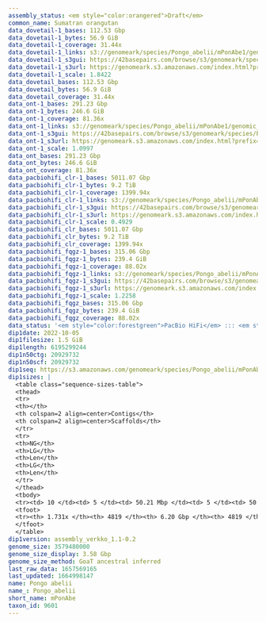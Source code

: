 ```yaml
---
assembly_status: <em style="color:orangered">Draft</em>
common_name: Sumatran orangutan
data_dovetail-1_bases: 112.53 Gbp
data_dovetail-1_bytes: 56.9 GiB
data_dovetail-1_coverage: 31.44x
data_dovetail-1_links: s3://genomeark/species/Pongo_abelii/mPonAbe1/genomic_data/dovetail/<br>
data_dovetail-1_s3gui: https://42basepairs.com/browse/s3/genomeark/species/Pongo_abelii/mPonAbe1/genomic_data/dovetail/
data_dovetail-1_s3url: https://genomeark.s3.amazonaws.com/index.html?prefix=species/Pongo_abelii/mPonAbe1/genomic_data/dovetail/
data_dovetail-1_scale: 1.8422
data_dovetail_bases: 112.53 Gbp
data_dovetail_bytes: 56.9 GiB
data_dovetail_coverage: 31.44x
data_ont-1_bases: 291.23 Gbp
data_ont-1_bytes: 246.6 GiB
data_ont-1_coverage: 81.36x
data_ont-1_links: s3://genomeark/species/Pongo_abelii/mPonAbe1/genomic_data/ont/<br>
data_ont-1_s3gui: https://42basepairs.com/browse/s3/genomeark/species/Pongo_abelii/mPonAbe1/genomic_data/ont/
data_ont-1_s3url: https://genomeark.s3.amazonaws.com/index.html?prefix=species/Pongo_abelii/mPonAbe1/genomic_data/ont/
data_ont-1_scale: 1.0997
data_ont_bases: 291.23 Gbp
data_ont_bytes: 246.6 GiB
data_ont_coverage: 81.36x
data_pacbiohifi_clr-1_bases: 5011.07 Gbp
data_pacbiohifi_clr-1_bytes: 9.2 TiB
data_pacbiohifi_clr-1_coverage: 1399.94x
data_pacbiohifi_clr-1_links: s3://genomeark/species/Pongo_abelii/mPonAbe1/genomic_data/pacbio_hifi/<br>
data_pacbiohifi_clr-1_s3gui: https://42basepairs.com/browse/s3/genomeark/species/Pongo_abelii/mPonAbe1/genomic_data/pacbio_hifi/
data_pacbiohifi_clr-1_s3url: https://genomeark.s3.amazonaws.com/index.html?prefix=species/Pongo_abelii/mPonAbe1/genomic_data/pacbio_hifi/
data_pacbiohifi_clr-1_scale: 0.4929
data_pacbiohifi_clr_bases: 5011.07 Gbp
data_pacbiohifi_clr_bytes: 9.2 TiB
data_pacbiohifi_clr_coverage: 1399.94x
data_pacbiohifi_fqgz-1_bases: 315.06 Gbp
data_pacbiohifi_fqgz-1_bytes: 239.4 GiB
data_pacbiohifi_fqgz-1_coverage: 88.02x
data_pacbiohifi_fqgz-1_links: s3://genomeark/species/Pongo_abelii/mPonAbe1/genomic_data/pacbio_hifi/<br>
data_pacbiohifi_fqgz-1_s3gui: https://42basepairs.com/browse/s3/genomeark/species/Pongo_abelii/mPonAbe1/genomic_data/pacbio_hifi/
data_pacbiohifi_fqgz-1_s3url: https://genomeark.s3.amazonaws.com/index.html?prefix=species/Pongo_abelii/mPonAbe1/genomic_data/pacbio_hifi/
data_pacbiohifi_fqgz-1_scale: 1.2258
data_pacbiohifi_fqgz_bases: 315.06 Gbp
data_pacbiohifi_fqgz_bytes: 239.4 GiB
data_pacbiohifi_fqgz_coverage: 88.02x
data_status: '<em style="color:forestgreen">PacBio HiFi</em> ::: <em style="color:forestgreen">ONT Simplex</em> ::: <em style="color:forestgreen">Dovetail</em>'
dip1date: 2022-10-05
dip1filesize: 1.5 GiB
dip1length: 6195299244
dip1n50ctg: 20929732
dip1n50scf: 20929732
dip1seq: https://s3.amazonaws.com/genomeark/species/Pongo_abelii/mPonAbe1/assembly_verkko_1.1-0.2/mPonAbe1.dip.20221005.fasta.gz
dip1sizes: |
  <table class="sequence-sizes-table">
  <thead>
  <tr>
  <th></th>
  <th colspan=2 align=center>Contigs</th>
  <th colspan=2 align=center>Scaffolds</th>
  </tr>
  <tr>
  <th>NG</th>
  <th>LG</th>
  <th>Len</th>
  <th>LG</th>
  <th>Len</th>
  </tr>
  </thead>
  <tbody>
  <tr><td> 10 </td><td> 5 </td><td> 50.21 Mbp </td><td> 5 </td><td> 50.21 Mbp </td></tr>  <tr><td> 20 </td><td> 15 </td><td> 31.72 Mbp </td><td> 15 </td><td> 31.72 Mbp </td></tr>  <tr><td> 30 </td><td> 28 </td><td> 25.19 Mbp </td><td> 28 </td><td> 25.19 Mbp </td></tr>  <tr><td> 40 </td><td> 42 </td><td> 23.92 Mbp </td><td> 42 </td><td> 23.92 Mbp </td></tr>  <tr style="background-color:#cccccc;"><td> 50 </td><td> 58 </td><td style="background-color:#88ff88;"> 20.93 Mbp </td><td> 58 </td><td style="background-color:#88ff88;"> 20.93 Mbp </td></tr>  <tr><td> 60 </td><td> 77 </td><td> 17.27 Mbp </td><td> 77 </td><td> 17.27 Mbp </td></tr>  <tr><td> 70 </td><td> 99 </td><td> 15.31 Mbp </td><td> 99 </td><td> 15.31 Mbp </td></tr>  <tr><td> 80 </td><td> 124 </td><td> 13.06 Mbp </td><td> 124 </td><td> 13.06 Mbp </td></tr>  <tr><td> 90 </td><td> 153 </td><td> 11.55 Mbp </td><td> 153 </td><td> 11.55 Mbp </td></tr>  <tr><td> 100 </td><td> 187 </td><td> 9.95 Mbp </td><td> 187 </td><td> 9.95 Mbp </td></tr>  </tbody>
  <tfoot>
  <tr><th> 1.731x </th><th> 4819 </th><th> 6.20 Gbp </th><th> 4819 </th><th> 6.20 Gbp </th></tr>
  </tfoot>
  </table>
dip1version: assembly_verkko_1.1-0.2
genome_size: 3579480000
genome_size_display: 3.58 Gbp
genome_size_method: GoaT ancestral inferred
last_raw_data: 1657569165
last_updated: 1664998147
name: Pongo abelii
name_: Pongo_abelii
short_name: mPonAbe
taxon_id: 9601
---
```

